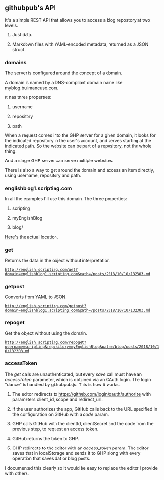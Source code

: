 ## githubpub's API

It's a simple REST API that allows you to access a blog repostory at two levels. 

1. Just data. 

2. Markdown files with YAML-encoded metadata, returned as a JSON struct. 

### domains

The server is configured around the concept of a domain. 

A domain is named by a DNS-compliant domain name like myblog.bullmancuso.com.

It has three properties:

1. username

2. repository

3. path

When a request comes into the GHP server for a given domain, it looks for the indicated repository in the user's account, and serves starting at the indicated path. So the website can be part of a repository, not the whole thing. 

And a single GHP server can serve multiple websites. 

There is also a way to get around the domain and access an item directly, using username, repository and path.

### englishblog1.scripting.com

In all the examples I'll use this domain. The three properties:

1. scripting

2. myEnglishBlog

3. blog/

<a href="https://github.com/scripting/myEnglishBlog/tree/master/blog">Here's</a> the actual location. 

### get

Returns the data in the object without interpretation.

<code>http://english.scripting.com/get?domain=englishblog1.scripting.com&path=/posts/2018/10/10/132303.md</code>

### getpost

Converts from YAML to JSON.

<code>http://english.scripting.com/getpost?domain=englishblog1.scripting.com&path=/posts/2018/10/10/132303.md</code>

### repoget

Get the object without using the domain.

<code>http://english.scripting.com/repoget?username=scripting&repository=myEnglishBlog&path=/blog/posts/2018/10/10/132303.md</code>

### accessToken

The <i>get</i> calls are unauthenticated, but every <i>save</i> call must have an <i>accessToken</i> parameter, which is obtained via an OAuth login. The login "dance" is handled by githubpub.js. This is how it works. 

1. The editor redirects to https://github.com/login/oauth/authorize with parameters client_id, scope and redirect_url. 

2. If the user authorizes the app, GitHub calls back to the URL specified in the configuration on GitHub with a <i>code</i> param. 

3. GHP calls GitHub with the clientId, clientSecret and the code from the previous step, to request an access token. 

4. GitHub returns the token to GHP. 

5. GHP redirects to the editor with an <i>access_token</i> param. The editor saves that in localStorage and sends it to GHP along with every operation that saves dat or blog posts. 

I documented this clearly so it would be easy to replace the editor I provide with others.



